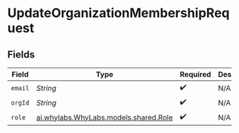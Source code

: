 # UpdateOrganizationMembershipRequest


## Fields

| Field                                                                | Type                                                                 | Required                                                             | Description                                                          | Example                                                              |
| -------------------------------------------------------------------- | -------------------------------------------------------------------- | -------------------------------------------------------------------- | -------------------------------------------------------------------- | -------------------------------------------------------------------- |
| `email`                                                              | *String*                                                             | :heavy_check_mark:                                                   | N/A                                                                  | user@whylabs.ai                                                      |
| `orgId`                                                              | *String*                                                             | :heavy_check_mark:                                                   | N/A                                                                  | org-123                                                              |
| `role`                                                               | [ai.whylabs.WhyLabs.models.shared.Role](../../models/shared/Role.md) | :heavy_check_mark:                                                   | N/A                                                                  |                                                                      |